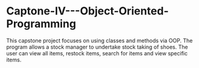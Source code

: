 # Captone-IV---Object-Oriented-Programming
This capstone project focuses on using classes and methods via OOP. The program allows a stock manager to undertake stock taking of shoes. The user can view all items, restock items,  search for items and view specific items.
